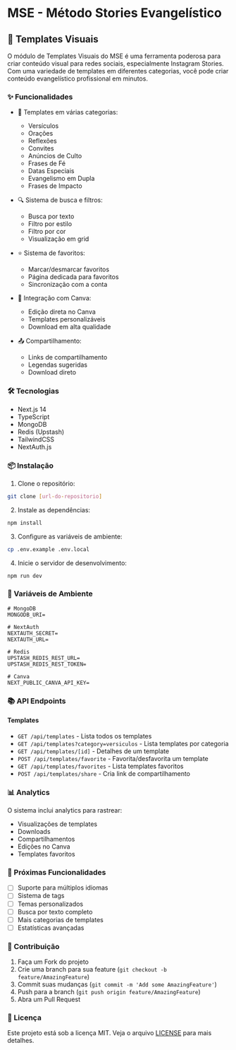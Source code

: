 # MSE - Método Stories Evangelístico

## 📱 Templates Visuais

O módulo de Templates Visuais do MSE é uma ferramenta poderosa para criar conteúdo visual para redes sociais, especialmente Instagram Stories. Com uma variedade de templates em diferentes categorias, você pode criar conteúdo evangelístico profissional em minutos.

### ✨ Funcionalidades

- 🎨 Templates em várias categorias:
  - Versículos
  - Orações
  - Reflexões
  - Convites
  - Anúncios de Culto
  - Frases de Fé
  - Datas Especiais
  - Evangelismo em Dupla
  - Frases de Impacto

- 🔍 Sistema de busca e filtros:
  - Busca por texto
  - Filtro por estilo
  - Filtro por cor
  - Visualização em grid

- ⭐ Sistema de favoritos:
  - Marcar/desmarcar favoritos
  - Página dedicada para favoritos
  - Sincronização com a conta

- 🔄 Integração com Canva:
  - Edição direta no Canva
  - Templates personalizáveis
  - Download em alta qualidade

- 📤 Compartilhamento:
  - Links de compartilhamento
  - Legendas sugeridas
  - Download direto

### 🛠️ Tecnologias

- Next.js 14
- TypeScript
- MongoDB
- Redis (Upstash)
- TailwindCSS
- NextAuth.js

### 📦 Instalação

1. Clone o repositório:
```bash
git clone [url-do-repositorio]
```

2. Instale as dependências:
```bash
npm install
```

3. Configure as variáveis de ambiente:
```bash
cp .env.example .env.local
```

4. Inicie o servidor de desenvolvimento:
```bash
npm run dev
```

### 🔑 Variáveis de Ambiente

```env
# MongoDB
MONGODB_URI=

# NextAuth
NEXTAUTH_SECRET=
NEXTAUTH_URL=

# Redis
UPSTASH_REDIS_REST_URL=
UPSTASH_REDIS_REST_TOKEN=

# Canva
NEXT_PUBLIC_CANVA_API_KEY=
```

### 📚 API Endpoints

#### Templates

- `GET /api/templates` - Lista todos os templates
- `GET /api/templates?category=versiculos` - Lista templates por categoria
- `GET /api/templates/[id]` - Detalhes de um template
- `POST /api/templates/favorite` - Favorita/desfavorita um template
- `GET /api/templates/favorites` - Lista templates favoritos
- `POST /api/templates/share` - Cria link de compartilhamento

### 📊 Analytics

O sistema inclui analytics para rastrear:
- Visualizações de templates
- Downloads
- Compartilhamentos
- Edições no Canva
- Templates favoritos

### 🎯 Próximas Funcionalidades

- [ ] Suporte para múltiplos idiomas
- [ ] Sistema de tags
- [ ] Temas personalizados
- [ ] Busca por texto completo
- [ ] Mais categorias de templates
- [ ] Estatísticas avançadas

### 👥 Contribuição

1. Faça um Fork do projeto
2. Crie uma branch para sua feature (`git checkout -b feature/AmazingFeature`)
3. Commit suas mudanças (`git commit -m 'Add some AmazingFeature'`)
4. Push para a branch (`git push origin feature/AmazingFeature`)
5. Abra um Pull Request

### 📄 Licença

Este projeto está sob a licença MIT. Veja o arquivo [LICENSE](LICENSE) para mais detalhes. 